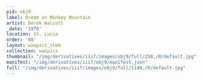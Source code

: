 ```yaml
---
pid: obj9
label: Dream on Monkey Mountain
artist: Derek Walcott
_date: '1970'
location: St. Lucia
order: '08'
layout: waxpics_item
collection: waxpics
thumbnail: "/img/derivatives/iiif/images/obj9/full/250,/0/default.jpg"
manifest: "/img/derivatives/iiif/obj9/manifest.json"
full: "/img/derivatives/iiif/images/obj9/full/1140,/0/default.jpg"
---
```

